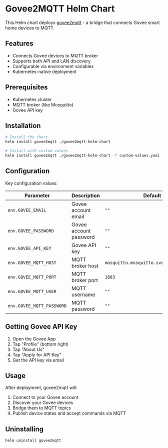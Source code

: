 # Govee2MQTT Helm Chart

This Helm chart deploys [govee2mqtt](https://github.com/wez/govee2mqtt) - a bridge that connects Govee smart home devices to MQTT.

## Features

- Connects Govee devices to MQTT broker
- Supports both API and LAN discovery
- Configurable via environment variables
- Kubernetes-native deployment

## Prerequisites

- Kubernetes cluster
- MQTT broker (like Mosquitto)
- Govee API key

## Installation

```bash
# Install the chart
helm install govee2mqtt ./govee2mqtt-helm-chart

# Install with custom values
helm install govee2mqtt ./govee2mqtt-helm-chart -f custom-values.yaml
```

## Configuration

Key configuration values:

| Parameter | Description | Default |
|-----------|-------------|---------|
| `env.GOVEE_EMAIL` | Govee account email | `""` |
| `env.GOVEE_PASSWORD` | Govee account password | `""` |
| `env.GOVEE_API_KEY` | Govee API key | `""` |
| `env.GOVEE_MQTT_HOST` | MQTT broker host | `mosquitto.mosquitto.svc.cluster.local` |
| `env.GOVEE_MQTT_PORT` | MQTT broker port | `1883` |
| `env.GOVEE_MQTT_USER` | MQTT username | `""` |
| `env.GOVEE_MQTT_PASSWORD` | MQTT password | `""` |

## Getting Govee API Key

1. Open the Govee App
2. Tap "Profile" (bottom right)  
3. Tap "About Us"
4. Tap "Apply for API Key"
5. Get the API key via email

## Usage

After deployment, govee2mqtt will:
1. Connect to your Govee account
2. Discover your Govee devices
3. Bridge them to MQTT topics
4. Publish device states and accept commands via MQTT

## Uninstalling

```bash
helm uninstall govee2mqtt
``` 